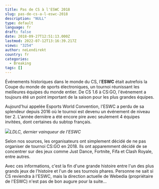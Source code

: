 ```yaml
---
title: Pas de CS à l'ESWC 2018
slug: pas-de-cs-a-l-eswc-2018
description: "NULL"
type: default
language: fr
draft: false
date: 2018-09-27T12:51:13.000Z
lastmod: 2022-07-12T13:16:39.217Z
views: "3254"
author: neLendirekt
country: fr
categories:
  - Breaking
tags: []
---
```

Événements historiques dans le monde du CS, l'**ESWC** était autrefois la Coupe du monde de sports électroniques, un tournoi réunissant les meilleures équipes du monde entier. De CS 1.6 à CS:GO, l'événement a toujours été un point important de la saison pour les plus grandes équipes.

Aujourd'hui appelée Esports World Convention, l'ESWC a perdu de sa splendeur depuis 2016 où le tournoi est devenu un événement de niveau tier 2\. L'année dernière a été encore pire avec seulement 4 équipes invitées, dont certaines du subtop français.

![](/images/articles/59fa18472315e/images/Ceo5kAOD8mgXrIvqRWKNr2LcnTb8ud5CnrrHokS3.jpeg)_LDLC, dernier vainqueur de l'ESWC_

Selon nos sources, les organisateurs ont simplement décidé de ne pas organiser de tournoi CS:GO en 2018\. Ils ont apparemment décidé de se concentrer sur des jeux comme Just Dance, Fortnite, Fifa et Clash Royale, entre autres.

Avec ces informations, c'est la fin d'une grande histoire entre l'un des plus grands jeux de l'histoire et l'un de ses tournois phares. Personne ne sait si CS reviendra à l'ESWC, mais la direction actuelle de Webedia (propriétaire de l'ESWC) n'est pas de bon augure pour la suite...
